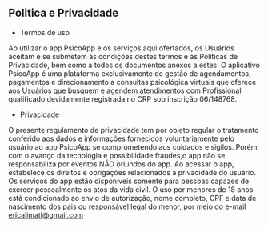 ## Politica e Privacidade

- Termos de uso

Ao utilizar o app PsicoApp e os serviços aqui ofertados, os Usuários aceitam e se submetem às condições destes termos e às Políticas de Privacidade, bem como a todos os documentos anexos a estes. O aplicativo PsicoApp é uma plataforma exclusivamente de gestão de agendamentos, pagamentos e direcionamento a consultas psicológica virtuais que oferece aos Usuários que busquem e agendem atendimentos com Profissional qualificado devidamente registrada no CRP sob inscrição 06/148768.

- Privacidade

O presente regulamento de privacidade tem por objeto regular o tratamento conferido aos dados e informações fornecidos voluntariamente pelo usuário ao app PsicoApp se comprometendo aos cuidados e sigilos. Porém com o avanço da tecnologia e possibilidade fraudes,o app não se responsabiliza por eventos NÃO oriundos do app. Ao acessar o app, estabelece os direitos e obrigações relacionados à privacidade do usuário. Os serviços do app estão disponíveis somente para pessoas capazes de exercer pessoalmente os atos da vida civil. O uso por menores de 18 anos está condicionado ao envio de autorização, nome completo, CPF e data de nascimento dos pais ou responsável legal do menor, por meio do e-mail [ericalimatl@gmail.com](ericalimatl@gmail.com)
